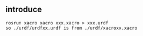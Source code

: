 ## introduce
    rosrun xacro xacro xxx.xacro > xxx.urdf
    so ./urdf/urdfxx.urdf is from ./urdf/xacroxx.xacro
